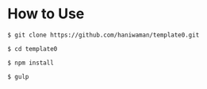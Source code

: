 # How to Use

`$ git clone https://github.com/haniwaman/template0.git`

`$ cd template0`

`$ npm install`

`$ gulp`
